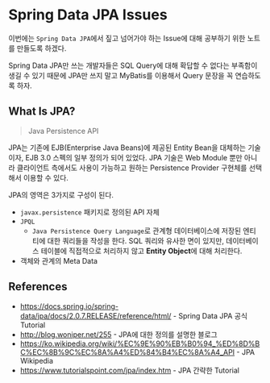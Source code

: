 # Spring Data JPA Issues
이번에는 `Spring Data JPA`에서 짚고 넘어가야 하는 Issue에 대해 공부하기 위한 노트를 만들도록 하겠다.

Spring Data JPA만 쓰는 개발자들은 SQL Query에 대해 확답할 수 없다는 부족함이 생길 수 있기 때문에 JPA만 쓰지 말고 MyBatis를 이용해서 Query 문장을 꼭 연습하도록 하자.

## What Is JPA?

> Java Persistence API

JPA는 기존에 EJB(Enterprise Java Beans)에 제공된 Entity Bean을 대체하는 기술이자, EJB 3.0 스펙의 일부 정의가 되어 있었다. JPA 기술은 Web Module 뿐만 아니라 클라이언트 측에서도 사용이 가능하고 원하는 Persistence Provider 구현체를 선택해서 이용할 수 있다.

JPA의 영역은 3가지로 구성이 된다.
- `javax.persistence` 패키지로 정의된 API 자체
- `JPQL`
    - `Java Persistence Query Language`로 관계형 데이터베이스에 저장된 엔티티에 대한 쿼리들을 작성을 한다. SQL 쿼리와 유사한 면이 있지만, 데이터베이스 테이블에 직접적으로 처리하지 않고 **Entity Object**에 대해 처리한다.
- 객체와 관계의 Meta Data

## References
- https://docs.spring.io/spring-data/jpa/docs/2.0.7.RELEASE/reference/html/ - Spring Data JPA 공식 Tutorial
- http://blog.woniper.net/255 - JPA에 대한 정의를 설명한 블로그
- https://ko.wikipedia.org/wiki/%EC%9E%90%EB%B0%94_%ED%8D%BC%EC%8B%9C%EC%8A%A4%ED%84%B4%EC%8A%A4_API - JPA Wikipedia
- https://www.tutorialspoint.com/jpa/index.htm - JPA 간략한 Tutorial